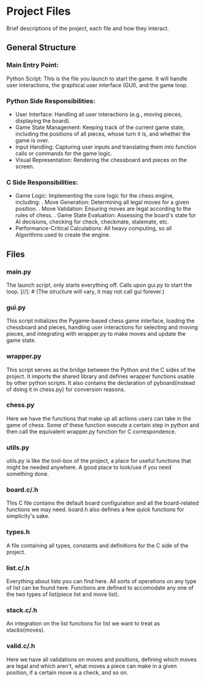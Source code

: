 # Project Files

Brief descriptions of the project, each file and how they interact.

## General Structure

### Main Entry Point:

Python Script: This is the file you launch to start the game. It will handle user interactions, the graphical user interface (GUI), and the game loop.

### Python Side Responsibilities:

- User Interface: Handling all user interactions (e.g., moving pieces, displaying the board).
- Game State Management: Keeping track of the current game state, including the positions of all pieces, whose turn it is, and whether the game is over.
- Input Handling: Capturing user inputs and translating them into function calls or commands for the game logic.
- Visual Representation: Rendering the chessboard and pieces on the screen.

### C Side Responsibilities:

- Game Logic: Implementing the core logic for the chess engine, including:
    . Move Generation: Determining all legal moves for a given position.
    . Move Validation: Ensuring moves are legal according to the rules of chess.
    . Game State Evaluation: Assessing the board's state for AI decisions, checking for check, checkmate, stalemate, etc.
- Performance-Critical Calculations: All heavy computing, so all Algorithms used to create the engine.


## Files

### main.py

The launch script, only starts everything off. Calls upon gui.py to start the loop.
    [//]: # (The structure will vary, it may not call gui forever.)

### gui.py

This script initializes the Pygame-based chess game interface, loading the chessboard and pieces, handling user interactions for selecting and moving pieces, and integrating with wrapper.py to make moves and update the game state.

### wrapper.py

This script serves as the bridge between the Python and the C sides of the project. It imports the shared library and defines wrapper functions usable by other python scripts. It also contains the declaration of pyboard(instead of doing it in chess.py) for conversion reasons.

### chess.py

Here we have the functions that make up all actions users can take in the game of chess. Some of these function execute a certain step in python and then call the equivalent wrapper.py function for C correspondence.

### utils.py

utils.py is like the tool-box of the project, a place for useful functions that might be needed anywhere. A good place to look/use if you need something done.


### board.c/.h

This C file contains the default board configuration and all the board-related functions we may need. board.h also defines a few quick functions for simplicity's sake.

### types.h

A file containing all types, constants and definitions for the C side of the project. 

### list.c/.h

Everything about lists you can find here. All sorts of operations on any type of list can be found here. Functions are defined to accomodate any one of the two types of list(piece list and move list).

### stack.c/.h

An integration on the list functions for list we want to treat as stacks(moves).

### valid.c/.h

Here we have all validations on moves and positions, defining which moves are legal and which aren't, what moves a piece can make in a given position, if a certain move is a check, and so on.